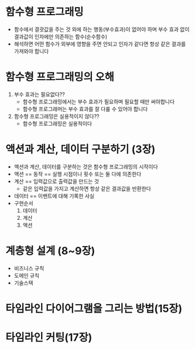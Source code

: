 # 함수형 프로그래밍
- 함수에서 결괏값을 주는 것 외에 하는 행동(부수효과)이 없어야 하며 부수 효과 없이 결과값이 인자에만 의존하는 함수(순수함수)
- 해석하면 어떤 함수가 외부에 영향을 주면 안되고 인자가 같다면 항상 같은 결과를 가져와야 합니다

# 함수형 프로그래밍의 오해
1. 부수 효과는 필요없다??
   - 함수형 프로그래밍에서는 부수 효과가 필요하며 필요할 때만 써야합니다
   - 함수형 프로그래머는 부수 효과를 잘 다룰 수 있어야 합니다
2. 함수형 프로그래밍은 실용적이지 않다??
   - 함수형 프로그래밍은 실용적이다

# 액션과 계산, 데이터 구분하기 (3장)
- 액션과 계산, 데이터를 구분하는 것은 함수형 프로그래밍의 시작이다
- 액션 == 동작 == 실행 시점이나 횟수 또는 둘 다에 의존한다
- 계산 == 입력값으로 출력값을 만드는 것
  - 같은 입력값을 가지고 계산하면 항상 같은 결과값을 반환한다
- 데이터 == 이벤트에 대해 기록한 사실
- 구현순서
  1. 데이터
  2. 계산
  3. 액션

# 계층형 설계 (8~9장)
- 비즈니스 규칙
- 도메인 규칙
- 기술스택

# 타임라인 다이어그램을 그리는 방법(15장)

# 타임라인 커팅(17장)